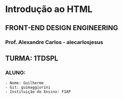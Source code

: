 # Introdução ao HTML

## FRONT-END DESIGN ENGINEERING

### Prof. Alexandre Carlos - alecarlosjesus

## TURMA: 1TDSPL

### ALUNO:
```
- Nome: Guilherme
- Git: guimaggiorini
- Instituição de Ensino: FIAP
```